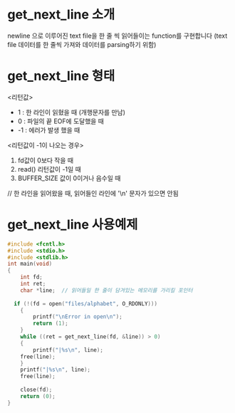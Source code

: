 # get_next_line 소개
newline 으로 이루어진 text file을 한 줄 씩 읽어들이는 function를 구현합니다
(text file 데이터를 한 줄씩 가져와 데이터를 parsing하기 위함)

# get_next_line 형태

<리턴값>
* 1  : 한 라인이 읽혔을 때 (개행문자를 만남)
* 0  : 파일의 끝 EOF에 도달했을 때
* -1 : 에러가 발생 했을 때

<리턴값이 -1이 나오는 경우>
1) fd값이 0보다 작을 때
2) read() 리턴값이 -1일 때
3) BUFFER_SIZE 값이 0이거나 음수일 때

  // 한 라인을 읽어왔을 때, 읽어들인 라인에 '\n' 문자가 있으면 안됨

# get_next_line 사용예제
```c
#include <fcntl.h>
#include <stdio.h>
#include <stdlib.h>
int main(void)
{
	int fd;
	int ret;
	char *line;  // 읽어들일 한 줄이 담겨있는 메모리를 가리킬 포인터
  
  if (!(fd = open("files/alphabet", O_RDONLY)))
	{
		printf("\nError in open\n");
		return (1);
	}
	while ((ret = get_next_line(fd, &line)) > 0)
	{
		printf("|%s\n", line);
    free(line);
	}
	printf("|%s\n", line);
	free(line);
  
	close(fd);
	return (0);
}
```
